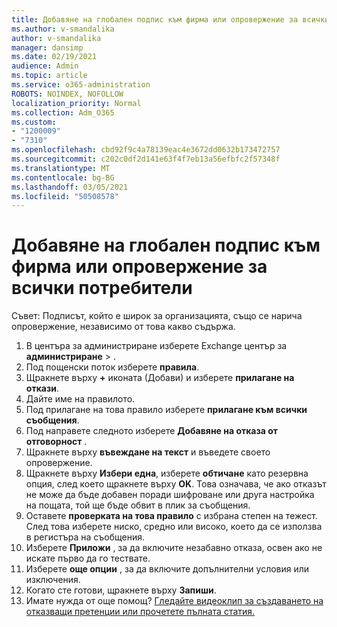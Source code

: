 ```yaml
---
title: Добавяне на глобален подпис към фирма или опровержение за всички потребители
ms.author: v-smandalika
author: v-smandalika
manager: dansimp
ms.date: 02/19/2021
audience: Admin
ms.topic: article
ms.service: o365-administration
ROBOTS: NOINDEX, NOFOLLOW
localization_priority: Normal
ms.collection: Adm_O365
ms.custom:
- "1200009"
- "7310"
ms.openlocfilehash: cbd92f9c4a78139eac4e3672dd0632b173472757
ms.sourcegitcommit: c202c0df2d141e63f4f7eb13a56efbfc2f57348f
ms.translationtype: MT
ms.contentlocale: bg-BG
ms.lasthandoff: 03/05/2021
ms.locfileid: "50508578"
---
```

# <a name="add-a-global-company-signature-or-disclaimer-for-all-users"></a>Добавяне на глобален подпис към фирма или опровержение за всички потребители

Съвет: Подписът, който е широк за организацията, също се нарича опровержение, независимо от това какво съдържа.

1. В центъра за администриране изберете Exchange център за **администриране**  >  .
2. Под пощенски поток изберете **правила**.
3. Щракнете върху **+** иконата (Добави) и изберете **прилагане на откази**.
4. Дайте име на правилото.
5. Под прилагане на това правило изберете **прилагане към всички съобщения**.
6. Под направете следното изберете **Добавяне на отказа от отговорност** .
7. Щракнете върху **въвеждане на текст** и въведете своето опровержение.
8. Щракнете върху **Избери една**, изберете **обтичане** като резервна опция, след което щракнете върху **OK**. Това означава, че ако отказът не може да бъде добавен поради шифроване или друга настройка на пощата, той ще бъде обвит в плик за съобщения.
9. Оставете **проверката на това правило** с избрана степен на тежест. След това изберете ниско, средно или високо, което да се използва в регистъра на съобщения.
10. Изберете **Приложи** , за да включите незабавно отказа, освен ако не искате първо да го тествате.
11. Изберете **още опции** , за да включите допълнителни условия или изключения.
12. Когато сте готови, щракнете върху **Запиши**.
13. Имате нужда от още помощ? [Гледайте видеоклип за създаването на отказващи претенции или прочетете пълната статия.](https://support.office.com/article/2d75860f-c527-4352-a7f6-73eba54c0c72?wt.mc_id=Chat_GlobalSignature)
